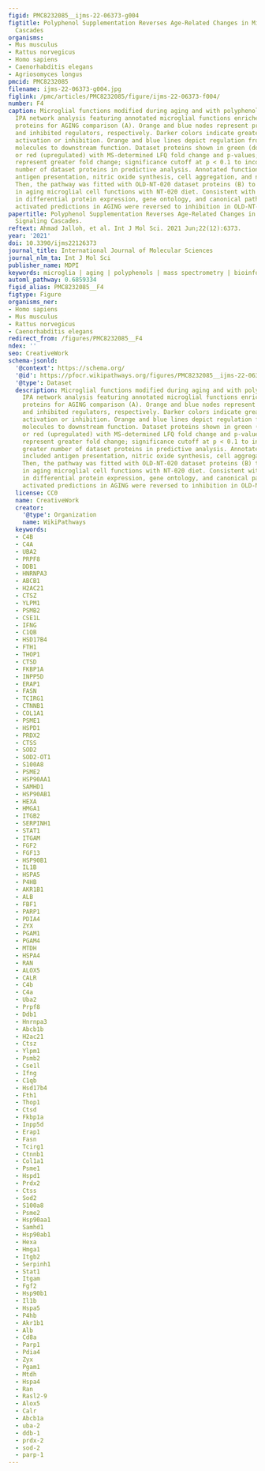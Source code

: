 ```yaml
---
figid: PMC8232085__ijms-22-06373-g004
figtitle: Polyphenol Supplementation Reverses Age-Related Changes in Microglial Signaling
  Cascades
organisms:
- Mus musculus
- Rattus norvegicus
- Homo sapiens
- Caenorhabditis elegans
- Agriosomyces longus
pmcid: PMC8232085
filename: ijms-22-06373-g004.jpg
figlink: /pmc/articles/PMC8232085/figure/ijms-22-06373-f004/
number: F4
caption: Microglial functions modified during aging and with polyphenol supplementation.
  IPA network analysis featuring annotated microglial functions enriched by MS-detected
  proteins for AGING comparison (A). Orange and blue nodes represent predicted activated
  and inhibited regulators, respectively. Darker colors indicate greater predicted
  activation or inhibition. Orange and blue lines depict regulation from upstream
  molecules to downstream function. Dataset proteins shown in green (downregulated)
  or red (upregulated) with MS-determined LFQ fold change and p-values; darker colors
  represent greater fold change; significance cutoff at p < 0.1 to incorporate a greater
  number of dataset proteins in predictive analysis. Annotated functions included
  antigen presentation, nitric oxide synthesis, cell aggregation, and necroptosis.
  Then, the pathway was fitted with OLD-NT-020 dataset proteins (B) to observe changes
  in aging microglial cell functions with NT-020 diet. Consistent with trends observed
  in differential protein expression, gene ontology, and canonical pathway analysis,
  activated predictions in AGING were reversed to inhibition in OLD-NT-020.
papertitle: Polyphenol Supplementation Reverses Age-Related Changes in Microglial
  Signaling Cascades.
reftext: Ahmad Jalloh, et al. Int J Mol Sci. 2021 Jun;22(12):6373.
year: '2021'
doi: 10.3390/ijms22126373
journal_title: International Journal of Molecular Sciences
journal_nlm_ta: Int J Mol Sci
publisher_name: MDPI
keywords: microglia | aging | polyphenols | mass spectrometry | bioinformatics
automl_pathway: 0.6859334
figid_alias: PMC8232085__F4
figtype: Figure
organisms_ner:
- Homo sapiens
- Mus musculus
- Rattus norvegicus
- Caenorhabditis elegans
redirect_from: /figures/PMC8232085__F4
ndex: ''
seo: CreativeWork
schema-jsonld:
  '@context': https://schema.org/
  '@id': https://pfocr.wikipathways.org/figures/PMC8232085__ijms-22-06373-g004.html
  '@type': Dataset
  description: Microglial functions modified during aging and with polyphenol supplementation.
    IPA network analysis featuring annotated microglial functions enriched by MS-detected
    proteins for AGING comparison (A). Orange and blue nodes represent predicted activated
    and inhibited regulators, respectively. Darker colors indicate greater predicted
    activation or inhibition. Orange and blue lines depict regulation from upstream
    molecules to downstream function. Dataset proteins shown in green (downregulated)
    or red (upregulated) with MS-determined LFQ fold change and p-values; darker colors
    represent greater fold change; significance cutoff at p < 0.1 to incorporate a
    greater number of dataset proteins in predictive analysis. Annotated functions
    included antigen presentation, nitric oxide synthesis, cell aggregation, and necroptosis.
    Then, the pathway was fitted with OLD-NT-020 dataset proteins (B) to observe changes
    in aging microglial cell functions with NT-020 diet. Consistent with trends observed
    in differential protein expression, gene ontology, and canonical pathway analysis,
    activated predictions in AGING were reversed to inhibition in OLD-NT-020.
  license: CC0
  name: CreativeWork
  creator:
    '@type': Organization
    name: WikiPathways
  keywords:
  - C4B
  - C4A
  - UBA2
  - PRPF8
  - DDB1
  - HNRNPA3
  - ABCB1
  - H2AC21
  - CTSZ
  - YLPM1
  - PSMB2
  - CSE1L
  - IFNG
  - C1QB
  - HSD17B4
  - FTH1
  - THOP1
  - CTSD
  - FKBP1A
  - INPP5D
  - ERAP1
  - FASN
  - TCIRG1
  - CTNNB1
  - COL1A1
  - PSME1
  - HSPD1
  - PRDX2
  - CTSS
  - SOD2
  - SOD2-OT1
  - S100A8
  - PSME2
  - HSP90AA1
  - SAMHD1
  - HSP90AB1
  - HEXA
  - HMGA1
  - ITGB2
  - SERPINH1
  - STAT1
  - ITGAM
  - FGF2
  - FGF13
  - HSP90B1
  - IL1B
  - HSPA5
  - P4HB
  - AKR1B1
  - ALB
  - FBF1
  - PARP1
  - PDIA4
  - ZYX
  - PGAM1
  - PGAM4
  - MTDH
  - HSPA4
  - RAN
  - ALOX5
  - CALR
  - C4b
  - C4a
  - Uba2
  - Prpf8
  - Ddb1
  - Hnrnpa3
  - Abcb1b
  - H2ac21
  - Ctsz
  - Ylpm1
  - Psmb2
  - Cse1l
  - Ifng
  - C1qb
  - Hsd17b4
  - Fth1
  - Thop1
  - Ctsd
  - Fkbp1a
  - Inpp5d
  - Erap1
  - Fasn
  - Tcirg1
  - Ctnnb1
  - Col1a1
  - Psme1
  - Hspd1
  - Prdx2
  - Ctss
  - Sod2
  - S100a8
  - Psme2
  - Hsp90aa1
  - Samhd1
  - Hsp90ab1
  - Hexa
  - Hmga1
  - Itgb2
  - Serpinh1
  - Stat1
  - Itgam
  - Fgf2
  - Hsp90b1
  - Il1b
  - Hspa5
  - P4hb
  - Akr1b1
  - Alb
  - Cd8a
  - Parp1
  - Pdia4
  - Zyx
  - Pgam1
  - Mtdh
  - Hspa4
  - Ran
  - Rasl2-9
  - Alox5
  - Calr
  - Abcb1a
  - uba-2
  - ddb-1
  - prdx-2
  - sod-2
  - parp-1
---
```

